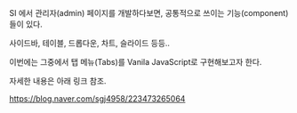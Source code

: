 SI 에서 관리자(admin) 페이지를 개발하다보면, 공통적으로 쓰이는 기능(component)들이 있다.

사이드바, 테이블, 드롭다운, 차트, 슬라이드 등등..

이번에는 그중에서 탭 메뉴(Tabs)를 Vanila JavaScript로 구현해보고자 한다.

자세한 내용은 아래 링크 참조.

https://blog.naver.com/sgj4958/223473265064
